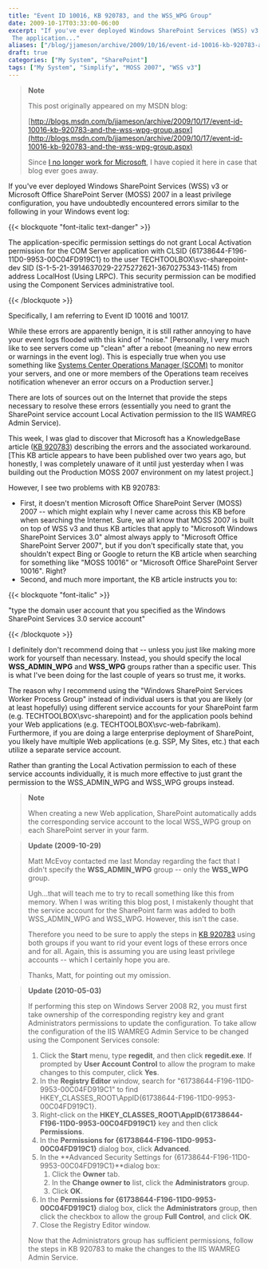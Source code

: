 ```yaml
---
title: "Event ID 10016, KB 920783, and the WSS_WPG Group"
date: 2009-10-17T03:33:00-06:00
excerpt: "If you've ever deployed Windows SharePoint Services (WSS) v3 or Microsoft Office SharePoint Server (MOSS) 2007 in a least privilege configuration, you have undoubtedly encountered errors similar to the following in your Windows event log: 
 The application..."
aliases: ["/blog/jjameson/archive/2009/10/16/event-id-10016-kb-920783-and-the-wss-wpg-group.aspx", "/blog/jjameson/archive/2009/10/17/event-id-10016-kb-920783-and-the-wss-wpg-group.aspx"]
draft: true
categories: ["My System", "SharePoint"]
tags: ["My System", "Simplify", "MOSS 2007", "WSS v3"]
---
```


> **Note**
>
> This post originally appeared on my MSDN blog:
>
> [http://blogs.msdn.com/b/jjameson/archive/2009/10/17/event-id-10016-kb-920783-and-the-wss-wpg-group.aspx](http://blogs.msdn.com/b/jjameson/archive/2009/10/17/event-id-10016-kb-920783-and-the-wss-wpg-group.aspx)
>
> Since
> [I no longer work for Microsoft](/blog/jjameson/2011/09/02/last-day-with-microsoft),
> I have copied it here in case that blog ever goes away.

If you've ever deployed Windows SharePoint Services (WSS) v3 or Microsoft Office
SharePoint Server (MOSS) 2007 in a least privilege configuration, you have
undoubtedly encountered errors similar to the following in your Windows event
log:

{{< blockquote "font-italic text-danger" >}}

The application-specific permission settings do not grant Local Activation
permission for the COM Server application with CLSID
{61738644-F196-11D0-9953-00C04FD919C1} to the user
TECHTOOLBOX\svc-sharepoint-dev SID
(S-1-5-21-3914637029-2275272621-3670275343-1145) from address LocalHost (Using
LRPC). This security permission can be modified using the Component Services
administrative tool.

{{< /blockquote >}}

Specifically, I am referring to Event ID 10016 and 10017.

While these errors are apparently benign, it is still rather annoying to have
your event logs flooded with this kind of "noise."
[Personally, I very much like to see servers come up "clean" after a reboot (meaning no new errors or warnings in the event log). This is especially true when you use something like [Systems Center Operations Manager (SCOM)](http://www.microsoft.com/systemcenter/operationsmanager/en/us/default.aspx)
to monitor your servers, and one or more members of the Operations team receives
notification whenever an error occurs on a Production server.]

There are lots of sources out on the Internet that provide the steps necessary
to resolve these errors (essentially you need to grant the SharePoint service
account Local Activation permission to the IIS WAMREG Admin Service).

This week, I was glad to discover that Microsoft has a KnowledgeBase article
([KB 920783](http://support.microsoft.com/kb/920783)) describing the errors and
the associated workaround. [This KB article appears to have been published over
two years ago, but honestly, I was completely unaware of it until just yesterday
when I was building out the Production MOSS 2007 environment on my latest
project.]

However, I see two problems with KB 920783:

- First, it doesn't mention Microsoft Office SharePoint Server (MOSS) 2007 --
  which might explain why I never came across this KB before when searching the
  Internet. Sure, we all know that MOSS 2007 is built on top of WSS v3 and thus
  KB articles that apply to "Microsoft Windows SharePoint Services 3.0" almost
  always apply to "Microsoft Office SharePoint Server 2007", but if you don't
  specifically state that, you shouldn't expect Bing or Google to return the KB
  article when searching for something like "MOSS 10016" or "Microsoft Office
  SharePoint Server 10016". Right?
- Second, and much more important, the KB article instructs you to:

{{< blockquote "font-italic" >}}

"type the domain user account that you specified as the Windows SharePoint
Services 3.0 service account"

{{< /blockquote >}}

I definitely don't recommend doing that -- unless you just like making more work
for yourself than necessary. Instead, you should specify the local
**WSS\_ADMIN\_WPG** and **WSS\_WPG** groups rather than a specific user. This is
what I've been doing for the last couple of years so trust me, it works.

The reason why I recommend using the "Windows SharePoint Services Worker Process
Group" instead of individual users is that you are likely (or at least
hopefully) using different service accounts for your SharePoint farm (e.g.
TECHTOOLBOX\svc-sharepoint) and for the application pools behind your Web
applications (e.g. TECHTOOLBOX\svc-web-fabrikam). Furthermore, if you are doing
a large enterprise deployment of SharePoint, you likely have multiple Web
applications (e.g. SSP, My Sites, etc.) that each utilize a separate service
account.

Rather than granting the Local Activation permission to each of these service
accounts individually, it is much more effective to just grant the permission to
the WSS\_ADMIN\_WPG and WSS\_WPG groups instead.

> **Note**
>
> When creating a new Web application, SharePoint automatically adds the
> corresponding service account to the local WSS\_WPG group on each SharePoint
> server in your farm.

> **Update (2009-10-29)**
>
> Matt McEvoy contacted me last Monday regarding the fact that I didn't specify
> the **WSS\_ADMIN\_WPG** group -- only the **WSS\_WPG** group.
>
> Ugh...that will teach me to try to recall something like this from memory.
> When I was writing this blog post, I mistakenly thought that the service
> account for the SharePoint farm was added to both WSS\_ADMIN\_WPG and
> WSS\_WPG. However, this isn't the case.
>
> Therefore you need to be sure to apply the steps in
> [KB 920783](http://support.microsoft.com/kb/920783) using both groups if you
> want to rid your event logs of these errors once and for all. Again, this is
> assuming you are using least privilege accounts -- which I certainly hope you
> are.
>
> Thanks, Matt, for pointing out my omission.

> **Update (2010-05-03)**
>
> If performing this step on Windows Server 2008 R2, you must first take
> ownership of the corresponding registry key and grant Administrators
> permissions to update the configuration.
> To take allow the configuration of the IIS WAMREG Admin Service to be changed
> using the Component Services console:
>
> 1. Click the **Start** menu, type **regedit**, and then click **regedit.exe**.
>    If prompted by **User Account Control** to allow the program to make
>    changes to this computer, click **Yes**.
> 2. In the **Registry Editor** window, search for
>    "61738644-F196-11D0-9953-00C04FD919C1" to find
>    HKEY\_CLASSES\_ROOT\AppID\{61738644-F196-11D0-9953-00C04FD919C1}.
> 3. Right-click on the
>    **HKEY\_CLASSES\_ROOT\AppID\{61738644-F196-11D0-9953-00C04FD919C1}** key
>    and then click **Permissions**.
> 4. In the **Permissions for {61738644-F196-11D0-9953-00C04FD919C1}** dialog
>    box, click **Advanced**.
> 5. In the **Advanced Security Settings for
>    {61738644-F196-11D0-9953-00C04FD919C1}**dialog box:
>    1. Click the **Owner** tab.
>    2. In the **Change owner to** list, click the **Administrators** group.
>    3. Click **OK**.
> 6. In the **Permissions for {61738644-F196-11D0-9953-00C04FD919C1}** dialog
>    box, click the **Administrators** group, then click the checkbox to allow
>    the group **Full Control**, and click **OK**.
> 7. Close the Registry Editor window.
>
> Now that the Administrators group has sufficient permissions, follow the steps
> in KB 920783 to make the changes to the IIS WAMREG Admin Service.

